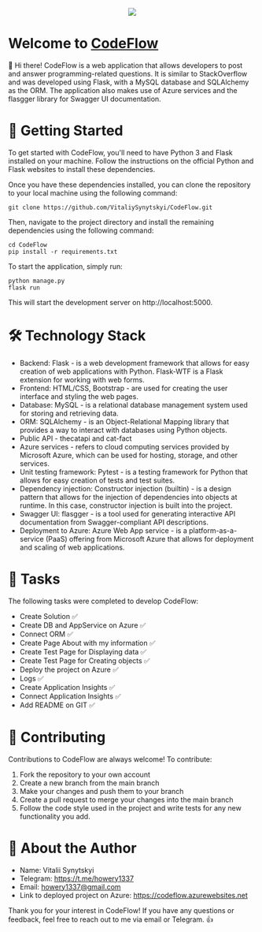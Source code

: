 <p align="center">
  <img src="https://user-images.githubusercontent.com/91220971/224810820-2db86cd9-0fa9-4788-86b4-084db904d12d.png">
</p>

# Welcome to [CodeFlow](https://codeflow.azurewebsites.net)

👋 Hi there! CodeFlow is a web application that allows developers to post and answer programming-related questions. It is similar to StackOverflow and was developed using Flask, with a MySQL database and SQLAlchemy as the ORM. The application also makes use of Azure services and the flasgger library for Swagger UI documentation.

# 🚀 Getting Started
To get started with CodeFlow, you'll need to have Python 3 and Flask installed on your machine. Follow the instructions on the official Python and Flask websites to install these dependencies.

Once you have these dependencies installed, you can clone the repository to your local machine using the following command:

```
git clone https://github.com/VitaliySynytskyi/CodeFlow.git
```

Then, navigate to the project directory and install the remaining dependencies using the following command:

```
cd CodeFlow 
pip install -r requirements.txt
```

To start the application, simply run:

```
python manage.py 
flask run
```


This will start the development server on http://localhost:5000.

# 🛠️ Technology Stack


- Backend: Flask - is a web development framework that allows for easy creation of web applications with Python. Flask-WTF is a Flask extension for working with web forms.
- Frontend: HTML/CSS, Bootstrap - are used for creating the user interface and styling the web pages.
- Database: MySQL - is a relational database management system used for storing and retrieving data.
- ORM: SQLAlchemy - is an Object-Relational Mapping library that provides a way to interact with databases using Python objects.
- Public API - thecatapi and cat-fact
- Azure services - refers to cloud computing services provided by Microsoft Azure, which can be used for hosting, storage, and other services.
- Unit testing framework: Pytest - is a testing framework for Python that allows for easy creation of tests and test suites.
- Dependency injection: Constructor injection (builtin) - is a design pattern that allows for the injection of dependencies into objects at runtime. In this case, constructor injection is built into the project.
- Swagger UI: flasgger - is a tool used for generating interactive API documentation from Swagger-compliant API descriptions.
- Deployment to Azure: Azure Web App service - is a platform-as-a-service (PaaS) offering from Microsoft Azure that allows for deployment and scaling of web applications.

# 📝 Tasks

The following tasks were completed to develop CodeFlow:
- Create Solution ✅
- Create DB and AppService on Azure ✅
- Connect ORM ✅
- Create Page About with my information ✅
- Create Test Page for Displaying data ✅
- Create Test Page for Creating objects ✅
- Deploy the project on Azure ✅
- Logs ✅
- Create Application Insights ✅
- Connect Application Insights ✅
- Add README on GIT ✅

# 💬 Contributing

Contributions to CodeFlow are always welcome! To contribute:
1. Fork the repository to your own account
2. Create a new branch from the main branch
3. Make your changes and push them to your branch
4. Create a pull request to merge your changes into the main branch
5. Follow the code style used in the project and write tests for any new functionality you add.

# 📝 About the Author

- Name: Vitalii Synytskyi
- Telegram: https://t.me/howery1337
- Email: howery1337@gmail.com
- Link to deployed project on Azure: https://codeflow.azurewebsites.net

Thank you for your interest in CodeFlow! If you have any questions or feedback, feel free to reach out to me via email or Telegram. 👍

